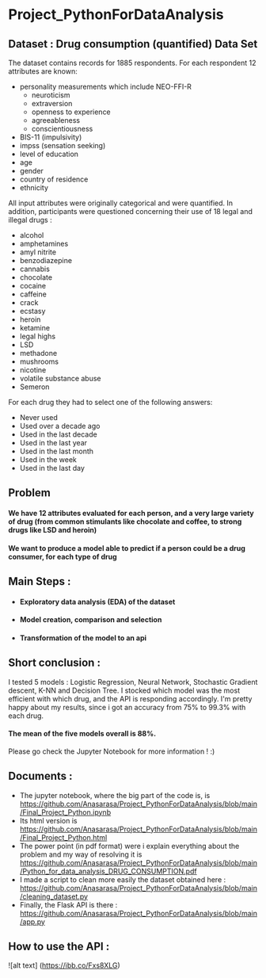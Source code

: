 # Project_PythonForDataAnalysis

## Dataset : Drug consumption (quantified) Data Set

The dataset contains records for 1885 respondents. For each respondent 12 attributes are known: 
* personality measurements which include NEO-FFI-R
  * neuroticism 
  * extraversion
  * openness to experience 
  * agreeableness
  * conscientiousness
* BIS-11 (impulsivity) 
* impss (sensation seeking) 
* level of education 
* age
* gender 
* country of residence 
* ethnicity 

All input attributes were originally categorical and were quantified.
In addition, participants were questioned concerning their use of 18 legal and illegal drugs  : 
* alcohol
* amphetamines 
* amyl nitrite
* benzodiazepine
* cannabis 
* chocolate 
* cocaine 
* caffeine 
* crack 
* ecstasy 
* heroin 
* ketamine
* legal highs 
* LSD 
* methadone 
* mushrooms 
* nicotine 
* volatile substance abuse 
* Semeron

For each drug they had to select one of the following answers: 
* Never used
* Used over a decade ago 
* Used in the last decade
* Used in the last year
* Used in the last month
* Used in the week
* Used in the last day

## Problem

#### We have 12 attributes evaluated for each person, and a very large variety of drug (from common stimulants like chocolate and coffee, to strong drugs like LSD and heroin)
#### We want to produce a model able to predict if a person could be a drug consumer, for each type of drug

## Main Steps :

* #### Exploratory data analysis (EDA) of the dataset
* #### Model creation, comparison and selection
* #### Transformation of the model to an api

## Short conclusion :

I tested 5 models : Logistic Regression, Neural Network, Stochastic Gradient descent, K-NN and Decision Tree. I stocked which model was the most efficient with which drug, and the API is responding accordingly.
I'm pretty happy about my results, since i got an accuracy from 75% to 99.3% with each drug.
#### The mean of the five models overall is 88%.
Please go check the Jupyter Notebook for more information ! :)

## Documents :

* The jupyter notebook, where the big part of the code is, is https://github.com/Anasarasa/Project_PythonForDataAnalysis/blob/main/Final_Project_Python.ipynb
* Its html version is https://github.com/Anasarasa/Project_PythonForDataAnalysis/blob/main/Final_Project_Python.html
* The power point (in pdf format) were i explain everything about the problem and my way of resolving it is https://github.com/Anasarasa/Project_PythonForDataAnalysis/blob/main/Python_for_data_analysis_DRUG_CONSUMPTION.pdf
* I made a script to clean more easily the dataset obtained here : https://github.com/Anasarasa/Project_PythonForDataAnalysis/blob/main/cleaning_dataset.py
* Finally, the Flask API is there : https://github.com/Anasarasa/Project_PythonForDataAnalysis/blob/main/app.py

## How to use the API :


![alt text] (<https://ibb.co/Fxs8XLG>)

